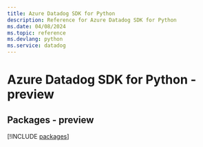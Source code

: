 ```yaml
---
title: Azure Datadog SDK for Python
description: Reference for Azure Datadog SDK for Python
ms.date: 04/08/2024
ms.topic: reference
ms.devlang: python
ms.service: datadog
---
```

# Azure Datadog SDK for Python - preview
## Packages - preview
[!INCLUDE [packages](datadog-index.md)]
